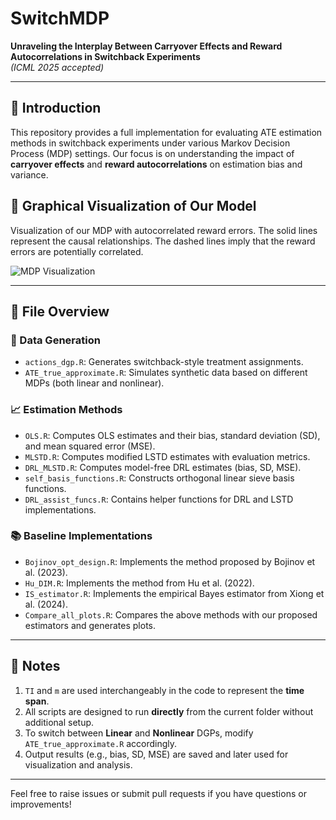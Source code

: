 # SwitchMDP
**Unraveling the Interplay Between Carryover Effects and Reward Autocorrelations in Switchback Experiments**  
*(ICML 2025 accepted)*

---

## 📘 Introduction

This repository provides a full implementation for evaluating ATE estimation methods in switchback experiments under various Markov Decision Process (MDP) settings. Our focus is on understanding the impact of **carryover effects** and **reward autocorrelations** on estimation bias and variance.

## 🧩 Graphical Visualization of Our Model

Visualization of our MDP with autocorrelated reward errors. The solid lines represent the causal relationships. The dashed lines imply that the reward errors are potentially correlated.

![MDP Visualization](images/mdp_model.png)

---

## 📂 File Overview

### 🔧 Data Generation
- `actions_dgp.R`: Generates switchback-style treatment assignments.
- `ATE_true_approximate.R`: Simulates synthetic data based on different MDPs (both linear and nonlinear).

### 📈 Estimation Methods
- `OLS.R`: Computes OLS estimates and their bias, standard deviation (SD), and mean squared error (MSE).
- `MLSTD.R`: Computes modified LSTD estimates with evaluation metrics.
- `DRL_MLSTD.R`: Computes model-free DRL estimates (bias, SD, MSE).
- `self_basis_functions.R`: Constructs orthogonal linear sieve basis functions.
- `DRL_assist_funcs.R`: Contains helper functions for DRL and LSTD implementations.

### 📚 Baseline Implementations
- `Bojinov_opt_design.R`: Implements the method proposed by Bojinov et al. (2023).
- `Hu_DIM.R`: Implements the method from Hu et al. (2022).
- `IS_estimator.R`: Implements the empirical Bayes estimator from Xiong et al. (2024).
- `Compare_all_plots.R`: Compares the above methods with our proposed estimators and generates plots.

---

## 📝 Notes

1. `TI` and `m` are used interchangeably in the code to represent the **time span**.
2. All scripts are designed to run **directly** from the current folder without additional setup.
3. To switch between **Linear** and **Nonlinear** DGPs, modify `ATE_true_approximate.R` accordingly.
4. Output results (e.g., bias, SD, MSE) are saved and later used for visualization and analysis.

---

Feel free to raise issues or submit pull requests if you have questions or improvements!
